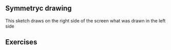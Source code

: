 ## Symmetryc drawing
This sketch draws on the right side of the screen what was drawn in the left side

## 

## Exercises